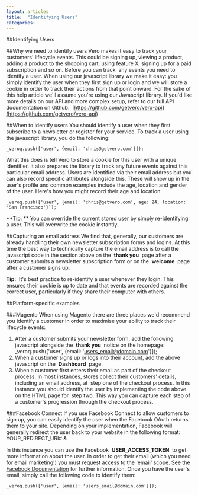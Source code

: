 ```yaml
---
layout: articles
title:  "Identifying Users"
categories: 
---
```

  
##Identifying Users
    
##Why we need to identify users
Vero makes it easy to track your customers' lifecycle events. This could be signing up, viewing a product, adding a product to the shopping cart, using feature X, signing up for a paid subscription and so on.
Before you can track 
any events you need to identify a user. When using our javascript library we make it easy: you simply identify the user when they first sign up or login and we will store a cookie in order to track their actions from that point onward. For the sake of this help article we'll assume you're using our Javascript library. If you'd like more details on our API and more complex setup, refer to our full API documentation on Github: 
[https://github.com/getvero/vero-api](https://github.com/getvero/vero-api)

##When to identify users
You should identify a user when they first subscribe to a newsletter or register for your service. To track a user using the javascript library, you do the following:

	_veroq.push(['user', {email: 'chris@getvero.com'}]);

What this does is tell Vero to store a cookie for this user with a unique identifier. It also prepares the library to track any future events against this particular email address.
Users are identified via their email address but you can also record specific attributes alongside this. These will show up in the user's profile and common examples include the age, location and gender of the user. Here's how you might record their age and location:

	_veroq.push(['user', {email: 'chris@getvero.com', age: 24, location: 'San Francisco'}]);

**Tip: **
You can override the current stored user by simply re-identifying a user. This will overwrite the cookie instantly.

##Capturing an email address
We find that, generally, our customers are already handling their own newsletter subscription forms and logins. At this time the best way to technically capture the email address is to call the javascript code in the section above on the 
**thank you**
 page after a customer submits a newsletter subscription form or on the 
**welcome**
 page after a customer signs up.

**Tip:**
 It's best practice to re-identify a user whenever they login. This ensures their cookie is up to date and that events are recorded against the correct user, particularly if they share their computer with others.

##Platform-specific examples

###Magento
When using Magento there are three places we'd recommend you identify a customer in order to maximise your ability to track their lifecycle events:
1. After a customer submits your newsletter form, add the following javascript alongside the 
**thank you**
 notice on the homepage:
_veroq.push(['user', {email: 'users_email@domain.com'}]);
2. When a customer signs up or logs into their account, add the above javascript on the 
**Dashboard**
 page.
3. When a customer first enters their email as part of the checkout process. In most instances, stores collect their customers' details, including an email address, at
 step one of the checkout process. In this instance you should identify the user by implementing the code above on the HTML page for 
step two. This way you can capture each step of a customer's progression through the checkout process.

###Facebook Connect
If you use Facebook Connect to allow customers to sign up, you can easily identify the user when the Facebook OAuth returns them to your site. Depending on your implementation, Facebook will generally redirect the user back to your website in the following format:
YOUR_REDIRECT_URI# &

In this instance you can use the Facebook 
**USER_ACCESS_TOKEN**
 to get more information about the user. In order to get their email (which you need for email marketing!) you must request access to the 'email' scope. See the 
[Facebook Documentation](https://developers.facebook.com/docs/guides/web/) for further information.
Once you have the user's email, simply call the following code to identify them:

	_veroq.push(['user', {email: 'users_email@domain.com'}]);


<br/>
